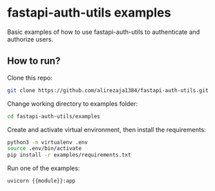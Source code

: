 # fastapi-auth-utils examples
Basic examples of how to use fastapi-auth-utils to authenticate and authorize users.

## How to run?
Clone this repo:
```bash
git clone https://github.com/alirezaja1384/fastapi-auth-utils.git
```

Change working directory to examples folder:
```bash
cd fastapi-auth-utils/examples
```

Create and activate virtual environment, then install the requirements:
```bash
python3 -m virtualenv .env
source .env/bin/activate
pip install -r examples/requirements.txt
```

Run one of the examples:
```bash
uvicorn {{module}}:app
```
